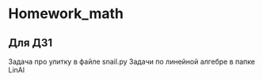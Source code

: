 # Homework_math
## Для ДЗ1
Задача про улитку в файле snail.py
Задачи по линейной алгебре в папке LinAl